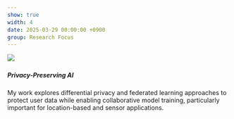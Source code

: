 ```yaml
---
show: true
width: 4
date: 2025-03-29 00:00:00 +0900
group: Research Focus
---
```

<div>
  <img data-src="/assets/images/research/privacy.jpg" class="lazy w-100 rounded-top" src="/assets/images/empty_300x200.png">
  <div class="card-body">
    <h5 class="card-title">Privacy-Preserving AI</h5>
    <p class="card-text">
      My work explores differential privacy and federated learning approaches to protect user data while enabling collaborative model training, particularly important for location-based and sensor applications.
    </p>
  </div>
</div>